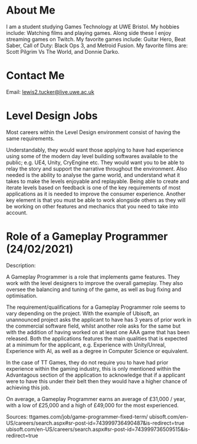 # About Me
I am a student studying Games Technology at UWE Bristol.
My hobbies include: Watching films and playing games.
Along side these I enjoy streaming games on Twitch.
My favorite games include: Guitar Hero, Beat Saber, Call of Duty: Black Ops 3, and Metroid Fusion.
My favorite films are: Scott Pilgrim Vs The World, and Donnie Darko.

# Contact Me

Email: lewis2.tucker@live.uwe.ac.uk


# Level Design Jobs

Most careers within the Level Design environment consist of having the same requirements.

Understandably, they would want those applying to have had experience using some of the modern day level building softwares available to the public; e.g. UE4, Unity, CryEngine etc.
They would want you to be able to relay the story and support the narrative throughout the environment.
Also needed is the ability to analyse the game world, and understand what it takes to make the levels enjoyable and replayable.
Being able to create and iterate levels based on feedback is one of the key requirements of most applications as it is needed to improve the consumer experience.
Another key element is that you must be able to work alongside others as they will be working on other features and mechanics that you need to take into account.


# Role of a Gameplay Programmer (24/02/2021)

Description:

A Gameplay Programmer is a role that implements game features. They work with the level designers to improve the overall gameplay. They also oversee the balancing and tuning of the game, as well as bug fixing and optimisation.

The requirement/qualifications for a Gameplay Programmer role seems to vary depending on the project. With the example of Ubisoft, an unannounced project asks the applicant to have has 3 years of prior work in the commercial software field, whilst another role asks for the same but with the addition of having worked on at least one AAA game that has been released. 
Both the applications features the main qualities that is expected at a minimum for the applicant, e.g. Experience with Unity/Unreal, Experience with AI, as well as a degree in Computer Science or equivalent. 

In the case of TT Games, they do not require you to have had prior experience within the gaming industry, this is only mentioned within the Advantagous section of the application to acknowledge that if a applicant were to have this under their belt then they would have a higher chance of achieving this job.

On average, a Gameplay Programmer earns an average of £31,000 / year, with a low of £25,000 and a high of £49,000 for the most experienced.

Sources:
ttgames.com/job/game-programmer-fixed-term/
ubisoft.com/en-US/careers/search.aspx#sr-post-id=743999736490487&is-redirect=true
ubisoft.com/en-US/careers/search.aspx#sr-post-id=743999736509515&is-redirect=true

